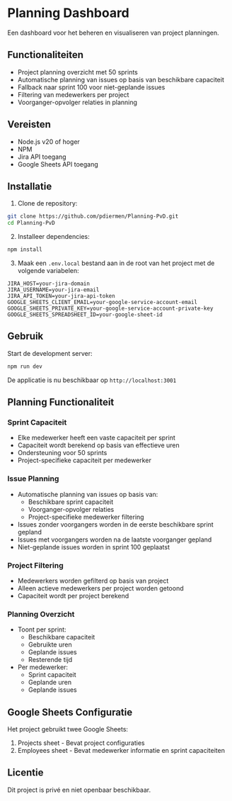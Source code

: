 # Planning Dashboard

Een dashboard voor het beheren en visualiseren van project planningen.

## Functionaliteiten

- Project planning overzicht met 50 sprints
- Automatische planning van issues op basis van beschikbare capaciteit
- Fallback naar sprint 100 voor niet-geplande issues
- Filtering van medewerkers per project
- Voorganger-opvolger relaties in planning

## Vereisten

- Node.js v20 of hoger
- NPM
- Jira API toegang
- Google Sheets API toegang

## Installatie

1. Clone de repository:
```bash
git clone https://github.com/pdiermen/Planning-PvD.git
cd Planning-PvD
```

2. Installeer dependencies:
```bash
npm install
```

3. Maak een `.env.local` bestand aan in de root van het project met de volgende variabelen:
```
JIRA_HOST=your-jira-domain
JIRA_USERNAME=your-jira-email
JIRA_API_TOKEN=your-jira-api-token
GOOGLE_SHEETS_CLIENT_EMAIL=your-google-service-account-email
GOOGLE_SHEETS_PRIVATE_KEY=your-google-service-account-private-key
GOOGLE_SHEETS_SPREADSHEET_ID=your-google-sheet-id
```

## Gebruik

Start de development server:
```bash
npm run dev
```

De applicatie is nu beschikbaar op `http://localhost:3001`

## Planning Functionaliteit

### Sprint Capaciteit
- Elke medewerker heeft een vaste capaciteit per sprint
- Capaciteit wordt berekend op basis van effectieve uren
- Ondersteuning voor 50 sprints
- Project-specifieke capaciteit per medewerker

### Issue Planning
- Automatische planning van issues op basis van:
  - Beschikbare sprint capaciteit
  - Voorganger-opvolger relaties
  - Project-specifieke medewerker filtering
- Issues zonder voorgangers worden in de eerste beschikbare sprint gepland
- Issues met voorgangers worden na de laatste voorganger gepland
- Niet-geplande issues worden in sprint 100 geplaatst

### Project Filtering
- Medewerkers worden gefilterd op basis van project
- Alleen actieve medewerkers per project worden getoond
- Capaciteit wordt per project berekend

### Planning Overzicht
- Toont per sprint:
  - Beschikbare capaciteit
  - Gebruikte uren
  - Geplande issues
  - Resterende tijd
- Per medewerker:
  - Sprint capaciteit
  - Geplande uren
  - Geplande issues

## Google Sheets Configuratie

Het project gebruikt twee Google Sheets:
1. Projects sheet - Bevat project configuraties
2. Employees sheet - Bevat medewerker informatie en sprint capaciteiten

## Licentie

Dit project is privé en niet openbaar beschikbaar. 